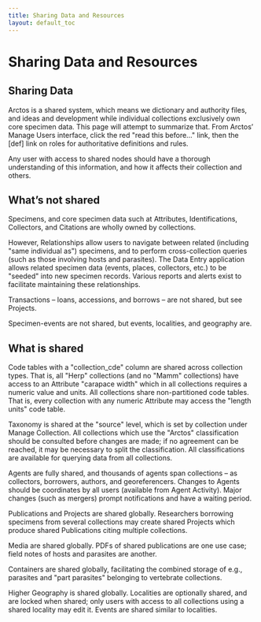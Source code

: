 ```yaml
---
title: Sharing Data and Resources
layout: default_toc
---
```


# Sharing Data and Resources

## Sharing Data

Arctos is a shared system, which means we dictionary and authority
files, and ideas and development while individual collections
exclusively own core specimen data. This page will attempt to summarize
that. From Arctos’ Manage Users interface, click the red "read this
before…" link, then the \[def\] link on roles for authoritative
definitions and rules.

Any user with access to shared nodes should have a thorough
understanding of this information, and how it affects their collection
and others.

## What’s not shared

Specimens, and core specimen data such at Attributes, Identifications,
Collectors, and Citations are wholly owned by collections.

However, Relationships allow users to navigate between related
(including "same individual as") specimens, and to perform
cross-collection queries (such as those involving hosts and parasites).
The Data Entry application allows related specimen data (events, places,
collectors, etc.) to be "seeded" into new specimen records. Various
reports and alerts exist to facilitate maintaining these relationships.

Transactions – loans, accessions, and borrows – are not shared, but see
Projects.

Specimen-events are not shared, but events, localities, and geography
are.

## What is shared

Code tables with a "collection_cde" column are shared across collection
types. That is, all "Herp" collections (and no "Mamm" collections) have
access to an Attribute "carapace width" which in all collections
requires a numeric value and units. All collections share
non-partitioned code tables. That is, every collection with any numeric
Attribute may access the "length units" code table.

Taxonomy is shared at the "source" level, which is set by collection
under Manage Collection. All collections which use the "Arctos"
classification should be consulted before changes are made; if no
agreement can be reached, it may be necessary to split the
classification. All classifications are available for querying data from
all collections.

Agents are fully shared, and thousands of agents span collections – as
collectors, borrowers, authors, and georeferencers. Changes to Agents
should be coordinates by all users (available from Agent Activity).
Major changes (such as mergers) prompt notifications and have a waiting
period.

Publications and Projects are shared globally. Researchers borrowing
specimens from several collections may create shared Projects which
produce shared Publications citing multiple collections.

Media are shared globally. PDFs of shared publications are one use case;
field notes of hosts and parasites are another.

Containers are shared globally, facilitating the combined storage of
e.g., parasites and "part parasites" belonging to vertebrate
collections.

Higher Geography is shared globally. Localities are optionally shared,
and are locked when shared; only users with access to all collections
using a shared locality may edit it. Events are shared similar to
localities.
